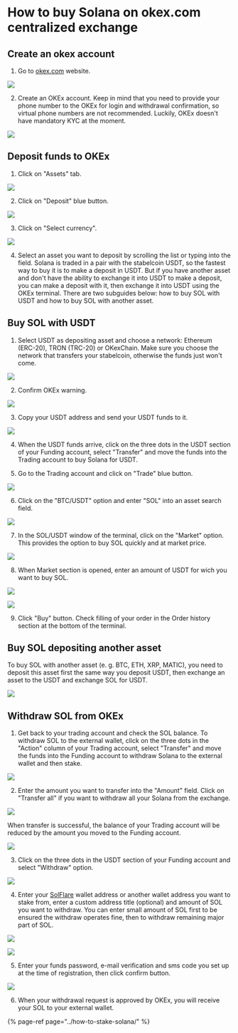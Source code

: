 # How to buy Solana on okex.com centralized exchange

## Create an okex account

1. Go to [okex.com](https://www.okex.com/join/2995542) website. 

![](../../../.gitbook/assets/00_website_outlook.png)

2. Create an OKEx account. Keep in mind that you need to provide your phone number to the OKEx for login and withdrawal confirmation, so virtual phone numbers are not recommended. Luckily, OKEx doesn't have mandatory KYC at the moment.

![](../../../.gitbook/assets/01_welcome_screen.png)

## Deposit funds to OKEx

1. Click on "Assets" tab.

![](../../../.gitbook/assets/02_assets_section.png)

2. Click on "Deposit" blue button.

![](../../../.gitbook/assets/04_deposit_button.png)

3. Click on "Select currency".

![](../../../.gitbook/assets/05_select_currency.png)

4. Select an asset you want to deposit by scrolling the list or typing into the field. Solana is traded in a pair with the stabelcoin USDT, so the fastest way to buy it is to make a deposit in USDT. But if you have another asset and don't have the ability to exchange it into USDT to make a deposit, you can make a deposit with it, then exchange it into USDT using the OKEx terminal. There are two subguides below: how to buy SOL with USDT and how to buy SOL with another asset.

## Buy SOL with USDT

1. Select USDT as depositing asset and choose a network: Ethereum \(ERC-20\), TRON \(TRC-20\) or OKexChain. Make sure you choose the network that transfers your stabelcoin, otherwise the funds just won't come.

![](../../../.gitbook/assets/07_usdt_network_selection.png)

2. Confirm OKEx warning.

![](../../../.gitbook/assets/08_usdt_warning.png)

3. Copy your USDT address and send your USDT funds to it.

![](../../../.gitbook/assets/09_usdt_address.png)

4. When the USDT funds arrive, click on the three dots in the USDT section of your Funding account, select "Transfer" and move the funds into the Trading account to buy Solana for USDT.

5. Go to the Trading account and click on "Trade" blue button.

![](../../../.gitbook/assets/09_terminal_look.png)

6. Click on the "BTC/USDT" option and enter "SOL" into an asset search field.

![](../../../.gitbook/assets/10_sol_selection.png)

7. In the SOL/USDT window of the terminal, click on the "Market" option. This provides the option to buy SOL quickly and at market price.

![](../../../.gitbook/assets/12_sol_usdt_window.png)

8. When Market section is opened, enter an amount of USDT for wich you want to buy SOL.

![](../../../.gitbook/assets/13_sol_market_section.png)

![](../../../.gitbook/assets/13_usdt_amount_entering.png)

9. Click "Buy" button. Check filling of your order in the Order history section at the bottom of the terminal. 

## Buy SOL depositing another asset

To buy SOL with another asset \(e. g. BTC, ETH, XRP, MATIC\), you need to deposit this asset first the same way you deposit USDT, then exchange an asset to the USDT and exchange SOL for USDT.

![](../../../.gitbook/assets/06_matic_deposit.png)

## Withdraw SOL from OKEx

1. Get back to your trading account and check the SOL balance. To withdraw SOL to the external wallet, click on the three dots in the "Action" column of your Trading account, select "Transfer" and move the funds into the Funding account to withdraw Solana to the external wallet and then stake. 

![](../../../.gitbook/assets/22_sol_transfer_button.png)

2. Enter the amount you want to transfer into the "Amount" field. Click on "Transfer all" if you want to withdraw all your Solana from the exchange.

![](../../../.gitbook/assets/23_transfer_all_button_sol.png)

When transfer is successful, the balance of your Trading account will be reduced by the amount you moved to the Funding account.

![](../../../.gitbook/assets/23_sol_disappeared_from_trading_acc.png)

3. Click on the three dots in the USDT section of your Funding account and select "Withdraw" option.

![](../../../.gitbook/assets/25_sol_withdraw_button.png)

4. Enter your [SolFlare](https://solflare.com) wallet address or another wallet address you want to stake from, enter a custom address title \(optional\) and amount of SOL you want to withdraw. You can enter small amount of SOL first to be ensured the withdraw operates fine, then to withdraw remaining major part of SOL.

![](../../../.gitbook/assets/26_sol_withdrawal_screen.png)

![](../../../.gitbook/assets/27_withdrawal_screen_fullfilled.png)

5. Enter your funds password, e-mail verification and sms code you set up at the time of registration, then click confirm button.

![](../../../.gitbook/assets/29_withdrawal_completed_screen.png)

6. When your withdrawal request is approved by OKEx, you will receive your SOL to your external wallet.

{% page-ref page="../how-to-stake-solana/" %}

